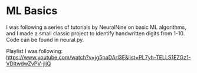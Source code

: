 # ML Basics
I was following a series of tutorials by NeuralNine on basic ML algorithms, and I made a small classic project to identify handwritten digits from 1-10.  
Code can be found in neural.py.  

Playlist I was following:  
https://www.youtube.com/watch?v=jg5paDArl3E&list=PL7yh-TELLS1EZGz1-VDltwdwZvPV-jliQ
